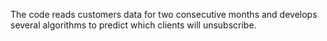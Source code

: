 The code reads customers data for two consecutive months and develops several algorithms to predict which clients will unsubscribe.
